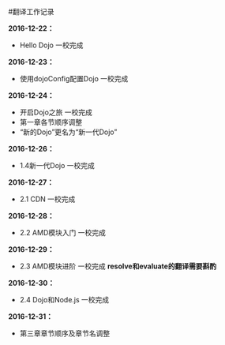 #翻译工作记录

**2016-12-22：**
- Hello Dojo 一校完成

**2016-12-23：**
- 使用dojoConfig配置Dojo 一校完成

**2016-12-24：**
- 开启Dojo之旅 一校完成
- 第一章各节顺序调整
- “新的Dojo”更名为“新一代Dojo”

**2016-12-26：**
- 1.4新一代Dojo 一校完成

**2016-12-27：**
- 2.1 CDN 一校完成

**2016-12-28：**
- 2.2 AMD模块入门 一校完成

**2016-12-29：**
- 2.3 AMD模块进阶 一校完成  **resolve和evaluate的翻译需要斟酌**

**2016-12-30：**
- 2.4 Dojo和Node.js 一校完成 

**2016-12-31：**
- 第三章章节顺序及章节名调整
